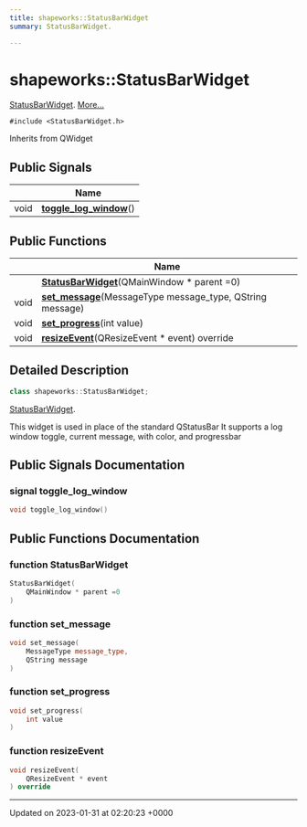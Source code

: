 ```yaml
---
title: shapeworks::StatusBarWidget
summary: StatusBarWidget. 

---
```


# shapeworks::StatusBarWidget



[StatusBarWidget]().  [More...](#detailed-description)


`#include <StatusBarWidget.h>`

Inherits from QWidget

## Public Signals

|                | Name           |
| -------------- | -------------- |
| void | **[toggle_log_window](../Classes/classshapeworks_1_1StatusBarWidget.md#signal-toggle-log-window)**() |

## Public Functions

|                | Name           |
| -------------- | -------------- |
| | **[StatusBarWidget](../Classes/classshapeworks_1_1StatusBarWidget.md#function-statusbarwidget)**(QMainWindow * parent =0) |
| void | **[set_message](../Classes/classshapeworks_1_1StatusBarWidget.md#function-set-message)**(MessageType message_type, QString message) |
| void | **[set_progress](../Classes/classshapeworks_1_1StatusBarWidget.md#function-set-progress)**(int value) |
| void | **[resizeEvent](../Classes/classshapeworks_1_1StatusBarWidget.md#function-resizeevent)**(QResizeEvent * event) override |

## Detailed Description

```cpp
class shapeworks::StatusBarWidget;
```

[StatusBarWidget](). 

This widget is used in place of the standard QStatusBar It supports a log window toggle, current message, with color, and progressbar 

## Public Signals Documentation

### signal toggle_log_window

```cpp
void toggle_log_window()
```


## Public Functions Documentation

### function StatusBarWidget

```cpp
StatusBarWidget(
    QMainWindow * parent =0
)
```


### function set_message

```cpp
void set_message(
    MessageType message_type,
    QString message
)
```


### function set_progress

```cpp
void set_progress(
    int value
)
```


### function resizeEvent

```cpp
void resizeEvent(
    QResizeEvent * event
) override
```


-------------------------------

Updated on 2023-01-31 at 02:20:23 +0000